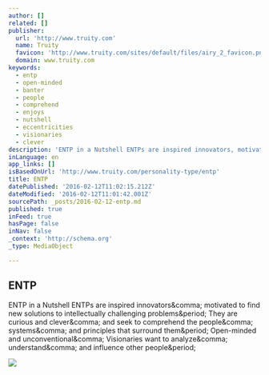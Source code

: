 ```yaml
---
author: []
related: []
publisher:
  url: 'http://www.truity.com'
  name: Truity
  favicon: 'http://www.truity.com/sites/default/files/airy_2_favicon.png'
  domain: www.truity.com
keywords:
  - entp
  - open-minded
  - banter
  - people
  - comprehend
  - enjoys
  - nutshell
  - eccentricities
  - visionaries
  - clever
description: 'ENTP in a Nutshell ENTPs are inspired innovators, motivated to find new solutions to intellectually challenging problems. They are curious and clever, and seek to comprehend the people, systems, and principles that surround them. Open-minded and unconventional, Visionaries want to analyze, understand, and influence other people.'
inLanguage: en
app_links: []
isBasedOnUrl: 'http://www.truity.com/personality-type/entp'
title: ENTP
datePublished: '2016-02-12T11:02:15.212Z'
dateModified: '2016-02-12T11:01:42.001Z'
sourcePath: _posts/2016-02-12-entp.md
published: true
inFeed: true
hasPage: false
inNav: false
_context: 'http://schema.org'
_type: MediaObject

---
```

<article style=""><h1>ENTP</h1><p>ENTP in a Nutshell ENTPs are inspired innovators&amp;comma; motivated to find new solutions to intellectually challenging problems&amp;period; They are curious and clever&amp;comma; and seek to comprehend the people&amp;comma; systems&amp;comma; and principles that surround them&amp;period; Open-minded and unconventional&amp;comma; Visionaries want to analyze&amp;comma; understand&amp;comma; and influence other people&amp;period;</p><img src="http://www.truity.com/sites/default/files/WomanWithQuestion.jpg" /></article>